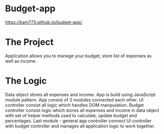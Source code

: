 # Budget-app

https://kam773.github.io/budget-app/

# The Project

Application allows you to manage your budget, store list of expenses as well as income.

# The Logic

Data object stores all expenses and income. App is build using JavaScript module pattern. App consist of 3 modules connected each other. UI  controller consist all logic which handles DOM manipulation. Budget controller consist logic which stores all expenses and income in data object with set of helper methods used to calculate, update budget and percentages. Last module - general app controller connect UI controller with budget controller and manages all application logic to work together.
